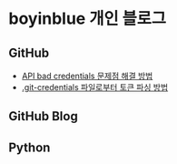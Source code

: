 boyinblue 개인 블로그
===

GitHub
---
- [API bad credentials 문제점 해결 방법](001_github_001_bad_credential.html "API bad credentials 문제점 해결 방법") 
- [.git-credentials 파일로부터 토큰 파싱 방법](001_github/002_get_token_from_credential_file.html ".git-credentials 파일로부터 토큰 파싱 방법")

GitHub Blog
---

Python
---
